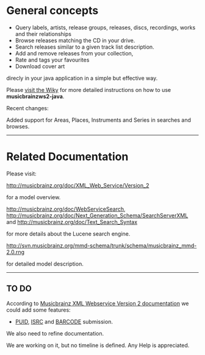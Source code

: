 # General concepts #

  * Query labels, artists, release groups, releases, discs, recordings, works and their relationships
  * Browse releases matching the CD in your drive.
  * Search releases similar to a given track list description.
  * Add and remove releases from your collection,
  * Rate and tags your favourites
  * Download cover art


direcly in your java application in a simple but effective way.

Please [visit the Wiky](Synopsis.md) for more detailed instructions on how to use **musicbrainzws2-java**.

Recent changes:

Added support for Areas, Places, Instruments and Series in searches and browses.


---


# Related Documentation #

Please visit:

http://musicbrainz.org/doc/XML_Web_Service/Version_2

for a model overview.

http://musicbrainz.org/doc/WebServiceSearch,
http://musicbrainz.org/doc/Next_Generation_Schema/SearchServerXML and
http://musicbrainz.org/doc/Text_Search_Syntax

for more details about the Lucene search engine.

http://svn.musicbrainz.org/mmd-schema/trunk/schema/musicbrainz_mmd-2.0.rng

for detailed model description.


---


## TO DO ##

According to [Musicbrainz XML Webservice Version 2 documentation](http://musicbrainz.org/doc/XML_Web_Service/Version_2) we could add some features:

  * [PUID](http://musicbrainz.org/doc/XML_Web_Service/Version_2#PUID_submission), [ISRC](http://musicbrainz.org/doc/XML_Web_Service/Version_2#ISRC_submission) and [BARCODE](http://musicbrainz.org/doc/XML_Web_Service/Version_2#Barcode_submission) submission.


We also need to refine documentation.

We are working on it, but no timeline is defined.
Any Help is appreciated.